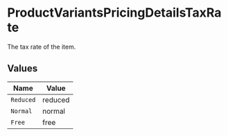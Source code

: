 # ProductVariantsPricingDetailsTaxRate

The tax rate of the item.


## Values

| Name      | Value     |
| --------- | --------- |
| `Reduced` | reduced   |
| `Normal`  | normal    |
| `Free`    | free      |
